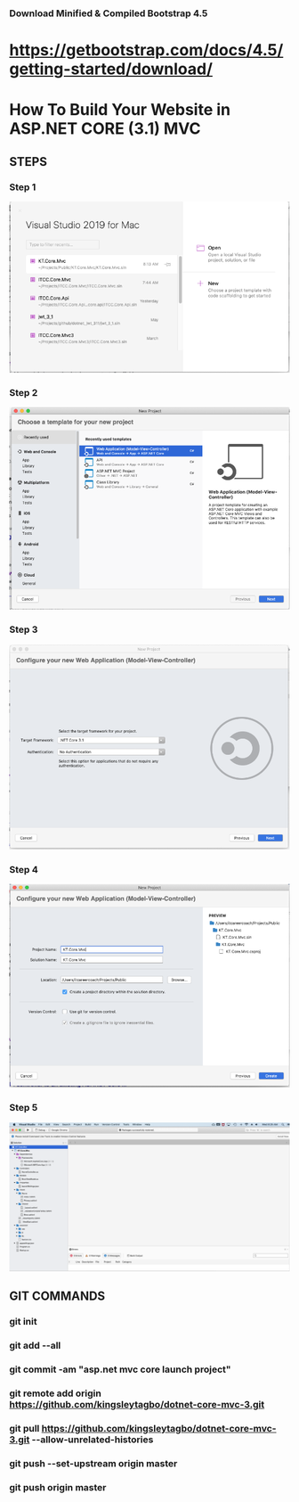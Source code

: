﻿### Download Minified & Compiled Bootstrap 4.5
https://getbootstrap.com/docs/4.5/getting-started/download/
=======
# How To Build Your Website in ASP.NET CORE (3.1) MVC

## STEPS

### Step 1
![Step #1](KT.Core.Mvc/wwwroot/images/setup-step1.png "Step #1")

### Step 2
![Step #2](KT.Core.Mvc/wwwroot/images/setup-step2.png "Step #2")

### Step 3
![Step #3](KT.Core.Mvc/wwwroot/images/setup-step3.png "Step #3")

### Step 4
![Step #4](KT.Core.Mvc/wwwroot/images/setup-step4.png "Step #4")

### Step 5
![Step #5](KT.Core.Mvc/wwwroot/images/setup-step5.png "Step #5")


## GIT COMMANDS

### git init
### git add --all
### git commit -am "asp.net mvc core launch project"
### git remote add origin https://github.com/kingsleytagbo/dotnet-core-mvc-3.git
### git pull https://github.com/kingsleytagbo/dotnet-core-mvc-3.git --allow-unrelated-histories
### git push --set-upstream origin master
### git push origin master 